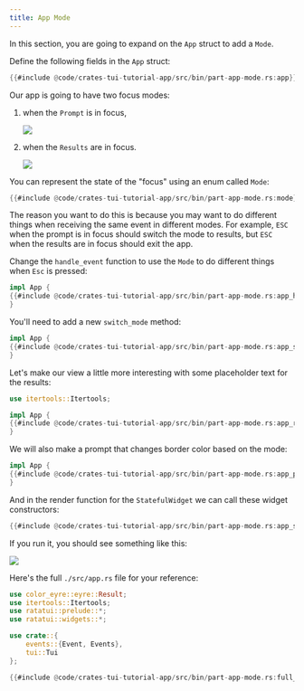 ```yaml
---
title: App Mode
---
```


In this section, you are going to expand on the `App` struct to add a `Mode`.

Define the following fields in the `App` struct:

```rust title="src/app.rs"
{{#include @code/crates-tui-tutorial-app/src/bin/part-app-mode.rs:app}}
```

Our app is going to have two focus modes:

1. when the `Prompt` is in focus,

   ![](./crates-tui-demo-1.png)

2. when the `Results` are in focus.

   ![](./crates-tui-demo-2.png)

You can represent the state of the "focus" using an enum called `Mode`:

```rust title="src/app.rs"
{{#include @code/crates-tui-tutorial-app/src/bin/part-app-mode.rs:mode}}
```

The reason you want to do this is because you may want to do different things when receiving the
same event in different modes. For example, `ESC` when the prompt is in focus should switch the mode
to results, but `ESC` when the results are in focus should exit the app.

Change the `handle_event` function to use the `Mode` to do different things when `Esc` is pressed:

```rust title="src/app.rs"
impl App {
{{#include @code/crates-tui-tutorial-app/src/bin/part-app-mode.rs:app_handle_event}}
}
```

You'll need to add a new `switch_mode` method:

```rust title="src/app.rs"
impl App {
{{#include @code/crates-tui-tutorial-app/src/bin/part-app-mode.rs:app_switch_mode}}
}
```

Let's make our view a little more interesting with some placeholder text for the results:

```rust title="src/app.rs"
use itertools::Itertools;

impl App {
{{#include @code/crates-tui-tutorial-app/src/bin/part-app-mode.rs:app_results_table_widget}}
}
```

We will also make a prompt that changes border color based on the mode:

```rust title="src/app.rs"
impl App {
{{#include @code/crates-tui-tutorial-app/src/bin/part-app-mode.rs:app_prompt_widget}}
}
```

And in the render function for the `StatefulWidget` we can call these widget constructors:

```rust title="src/app.rs"
{{#include @code/crates-tui-tutorial-app/src/bin/part-app-mode.rs:app_statefulwidget}}
```

If you run it, you should see something like this:

![](./crates-tui-tutorial-part-app-mode.gif)

Here's the full `./src/app.rs` file for your reference:

```rust collapsed title="src/app.rs (click to expand)"
use color_eyre::eyre::Result;
use itertools::Itertools;
use ratatui::prelude::*;
use ratatui::widgets::*;

use crate::{
    events::{Event, Events},
    tui::Tui
};

{{#include @code/crates-tui-tutorial-app/src/bin/part-app-mode.rs:full_app}}
```
